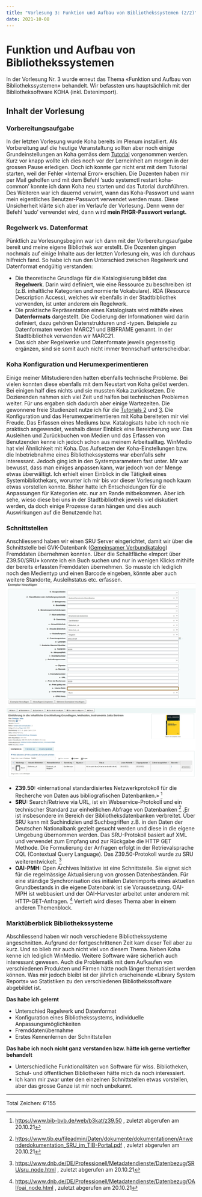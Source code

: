 ```yaml
---
title: "Vorlesung 3: Funktion und Aufbau von Bibliothekssystemen (2/2)"
date: 2021-10-08
---
```


# Funktion und Aufbau von Bibliothekssystemen
In der Vorlesung Nr. 3 wurde erneut das Thema «Funktion und Aufbau von Bibliothekssystemen» behandelt. Wir befassten uns hauptsächlich mit der Bibliotheksoftware KOHA (inkl. Datenimport).

## Inhalt der Vorlesung
### Vorbereitungsaufgabe
In der letzten Vorlesung wurde Koha bereits im Plenum installiert. Als Vorbereitung auf die heutige Veranstaltung sollten aber noch einige Grundeinstellungen an Koha gemäss dem [Tutorial](https://zefanjas.de/wie-man-koha-installiert-und-fuer-schulen-einrichtet-teil-1/) vorgenommen werden. Kurz vor knapp wollte ich dies noch vor der Lerneinheit am morgen in der grossen Pause erledigen. Doch ich konnte gar nicht erst mit dem Tutorial starten, weil der Fehler «Internal Error» erschien. Die Dozenten haben mir per Mail geholfen und mit dem Befehl ‘sudo systemctl restart koha-common’ konnte ich dann Koha neu starten und das Tutorial durchführen. Des Weiteren war ich dauernd verwirrt, wann das Koha-Passwort und wann mein eigentliches Benutzer-Passwort verwendet werden muss. Diese Unsicherheit klärte sich aber im Verlaufe der Vorlesung. Denn wenn der Befehl ‘sudo’ verwendet wird, dann wird **mein FHGR-Passwort verlangt.** 

### Regelwerk vs. Datenformat
Pünktlich zu Vorlesungsbeginn war ich dann mit der Vorbereitungsaufgabe bereit und meine eigene Bibliothek war erstellt. Die Dozenten gingen nochmals auf einige Inhalte aus der letzten Vorlesung ein, was ich durchaus hilfreich fand. So habe ich nun den Unterschied zwischen Regelwerk und Datenformat endgültig verstanden:
- Die theoretische Grundlage für die Katalogisierung bildet das **Regelwerk**. Darin wird definiert, wie eine Ressource zu beschreiben ist (z.B. inhaltliche Kategorien und normierte Vokabulare). RDA (Resource Description Access), welches wir ebenfalls in der Stadtbibliothek verwenden, ist unter anderem ein Regelwerk.
- Die praktische Repräsentation eines Katalogisats wird mithilfe eines **Datenformats** dargestellt. Die Codierung der Informationen wird darin definiert, dazu gehören Datenstrukturen und -typen. Beispiele zu Datenformaten werden MARC21 und BIBFRAME genannt. In der Stadtbibliothek verwenden wir MARC21. 
- Das sich aber Regelwerke und Datenformate jeweils gegenseitig ergänzen, sind sie somit auch nicht immer trennscharf unterscheidbar.

### Koha Konfiguration und Herumexperimentieren
Einige meiner Mitstudierenden hatten ebenfalls technische Probleme. Bei vielen konnten diese ebenfalls mit dem Neustart von Koha gelöst werden. Bei einigen half dies nichts und sie mussten Koka zurücksetzen. Die Dozierenden nahmen sich viel Zeit und halfen bei technischen Problemen weiter. Für uns ergaben sich dadurch aber einige Wartezeiten. Die gewonnene freie Studienzeit nutze ich für die [Tutorials 2]( https://zefanjas.de/koha-installation-schule-bibliografische-framework/) und [3]( https://zefanjas.de/teil-3-grundeinstellungen-wie-man-koha-installiert-und-fuer-schulen-einrichtet/). Die Konfiguration und das Herumexperimentieren mit Koha bereiteten mir viel Freude. Das Erfassen eines Mediums bzw. Katalogisats habe ich noch nie praktisch angewendet, weshalb dieser Einblick eine Bereicherung war. Das Ausleihen und Zurückbuchen von Medien und das Erfassen von Benutzenden kenne ich jedoch schon aus meinem Arbeitsalltag. WinMedio hat viel Ähnlichkeit mit Koha. Das Aufsetzen der Koha-Einstellungen bzw. die Inbetriebnahme eines Bibliothekssystems war ebenfalls sehr interessant. Jedoch ging ich in den Systemparametern fast unter. Mir war bewusst, dass man einiges anpassen kann, war jedoch von der Menge etwas überwältigt. Ich erhielt einen Einblick in die Tätigkeit eines Systembibliothekars, worunter ich mir bis vor dieser Vorlesung noch kaum etwas vorstellen konnte. Bisher hatte ich Entscheidungen für die Anpassungen für Kategorien etc. nur am Rande mitbekommen. Aber ich sehe, wieso diese bei uns in der Stadtbibliothek jeweils viel diskutiert werden, da doch einige Prozesse daran hängen und dies auch Auswirkungen auf die Benutzende hat. 

### Schnittstellen
Anschliessend haben wir einen SRU Server eingerichtet, damit wir über die Schnittstelle bei GVK-Datenbank ([Gemeinsamer Verbundkatalog](https://gvk.k10plus.de/?COOKIE=U999,K999,D2.1,E270eaf19-1,I0,B9994++++++,SY,QDEF,A,H12,,73,,76-78,,88-90,NGAST,R193.5.58.254,FN)) Fremddaten übernehmen konnten. 
Über die Schaltfläche «Import über Z39.50/SRU» konnte ich ein Buch suchen und nur in wenigen Klicks mithilfe der bereits erfassten Fremddaten übernehmen. So musste ich lediglich noch den Medientyp und einen Barcode eingeben, könnte aber auch weitere Standorte, Ausleihstatus etc. erfassen.
![Katalogisieren2](https://github.com/cynkoh/BAIN21_ck/blob/6e15ca11445a36e05f5c69a50aa0a2acc1637302/images/03_Katalogisat2.PNG)
![Katalogisieren3](https://github.com/cynkoh/BAIN21_ck/blob/3f87510d29721a6ff517d5d684e307ffb2a6beb9/images/03_Katalogisat3.PNG)

- **Z39.50:** «international standardisiertes Netzwerkprotokoll für die Recherche von Daten aus bibliografischen Datenbanken.» [^1]
- **SRU:** Search/Retrieve via URL, ist ein Webservice-Protokoll und ein technischer Standard zur einheitlichen Abfrage von Datenbanken [^2] .Er ist insbesondere im Bereich der Bibliotheksdatenbanken verbreitet. Über SRU kann mit Suchindizien und Suchbegriffen z.B. in den Daten der Deutschen Nationalbank gezielt gesucht werden und diese in die eigene Umgebung übernommen werden. Das SRU-Protokoll basiert auf XML und verwendet zum Empfang und zur Rückgabe die HTTP GET Methode. Die Formulierung der Anfragen erfolgt in der Retrievalsprache CQL (Contextual Query Language). Das Z39.50-Protokoll wurde zu SRU weiterentwickelt. [^3]
- **OAI-PMH:** Open Archives Initiative ist eine Schnittstelle. Sie eignet sich für die regelmässige Aktualisierung von grossen Datenbeständen. Für eine ständige Synchronisation des initialen Datenimports eines aktuellen Grundbestands in die eigene Datenbank ist sie Voraussetzung. OAI-MPH ist webbasiert und der OAI-Harvester arbeitet unter anderem mit HTTP-GET-Anfragen. [^4] Vertieft wird dieses Thema aber in einem anderen Themenblock.

### Marktüberblick Bibliothekssysteme
Abschliessend haben wir noch verschiedene Bibliothekssysteme angeschnitten. Aufgrund der fortgeschrittenen Zeit kam dieser Teil aber zu kurz. Und so blieb mir auch nicht viel von diesem Thema. Neben Koha kenne ich lediglich WinMedio. Weitere Software wäre sicherlich auch interessant gewesen. Auch die Problematik mit dem Aufkaufen von verschiedenen Produkten und Firmen hätte noch länger thematisiert werden können. Was mir jedoch bleibt ist der jährlich erscheinende «Library System Reports» wo Statistiken zu den verschiedenen Bibliothekssoftware abgebildet ist.

**Das habe ich gelernt**
- Unterschied Regelwerk und Datenformat
- Konfiguration eines Bibliothekssystems, individuelle Anpassungsmöglichkeiten
- Fremddatenübernahme
- Erstes Kennenlernen der Schnittstellen

**Das habe ich noch nicht ganz verstanden bzw. hätte ich gerne vertiefter behandelt**
- Unterschiedliche Funktionalitäten von Software für wiss. Bibliotheken, Schul- und öffentlichen Bibliotheken hätte mich da noch interessiert.
- Ich kann mir zwar unter den einzelnen Schnittstellen etwas vorstellen, aber das grosse Ganze ist mir noch unbekannt.

[^1]: <https://www.bib-bvb.de/web/b3kat/z39.50> , zuletzt abgerufen am 20.10.21
[^2]: <https://www.tib.eu/fileadmin/Daten/dokumente/dokumentationen/Anwenderdokumentation_SRU_im_TIB-Portal.pdf> , zuletzt abgerufen am 20.10.21
[^3]: <https://www.dnb.de/DE/Professionell/Metadatendienste/Datenbezug/SRU/sru_node.html> , zuletzt abgerufen am 20.10.21
[^4]: <https://www.dnb.de/DE/Professionell/Metadatendienste/Datenbezug/OAI/oai_node.html> , zuletzt abgerufen am 20.10.21

___
Total Zeichen: 6’155

